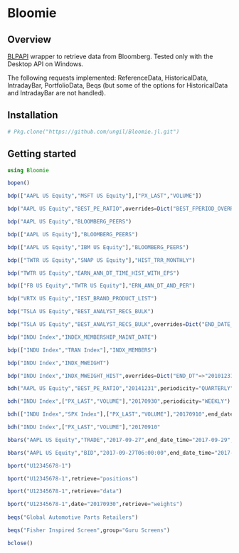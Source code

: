 # Bloomie

## Overview

[BLPAPI](https://www.bloomberg.com/professional/support/api-library/) wrapper to retrieve data from Bloomberg. Tested only with the Desktop API on Windows.

The following requests implemented: ReferenceData, HistoricalData, IntradayBar, PortfolioData, Beqs (but some of the options for HistoricalData and IntradayBar are not handled).

## Installation

````julia
# Pkg.clone("https://github.com/ungil/Bloomie.jl.git")
````

## Getting started

````julia
using Bloomie

bopen()

bdp(["AAPL US Equity","MSFT US Equity"],["PX_LAST","VOLUME"])

bdp("AAPL US Equity","BEST_PE_RATIO",overrides=Dict("BEST_FPERIOD_OVERRIDE"=>"1BF"))

bdp("AAPL US Equity","BLOOMBERG_PEERS")

bdp(["AAPL US Equity"],"BLOOMBERG_PEERS")

bdp(["AAPL US Equity","IBM US Equity"],"BLOOMBERG_PEERS")

bdp(["TWTR US Equity","SNAP US Equity"],"HIST_TRR_MONTHLY")

bdp("TWTR US Equity","EARN_ANN_DT_TIME_HIST_WITH_EPS")

bdp(["FB US Equity","TWTR US Equity"],"ERN_ANN_DT_AND_PER")

bdp("VRTX US Equity","IEST_BRAND_PRODUCT_LIST")

bdp("TSLA US Equity","BEST_ANALYST_RECS_BULK")

bdp("TSLA US Equity","BEST_ANALYST_RECS_BULK",overrides=Dict("END_DATE_OVERRIDE"=>"20151231"))

bdp("INDU Index","INDEX_MEMBERSHIP_MAINT_DATE")

bdp(["INDU Index","TRAN Index"],"INDX_MEMBERS")

bdp("INDU Index","INDX_MWEIGHT")

bdp("INDU Index","INDX_MWEIGHT_HIST",overrides=Dict("END_DT"=>"20101231"))

bdh("AAPL US Equity","BEST_PE_RATIO","20141231",periodicity="QUARTERLY",overrides=Dict("BEST_FPERIOD_OVERRIDE"=>"1BF"))

bdh("INDU Index",["PX_LAST","VOLUME"],"20170930",periodicity="WEEKLY")

bdh(["INDU Index","SPX Index"],["PX_LAST","VOLUME"],"20170910",end_date="20170930")

bdh("INDU Index",["PX_LAST","VOLUME"],"20170910"

bbars("AAPL US Equity","TRADE","2017-09-27",end_date_time="2017-09-29",bar_size_minutes=60)

bbars("AAPL US Equity","BID","2017-09-27T06:00:00",end_date_time="2017-09-27T09:00:00",bar_size_minutes=10)

bport("U12345678-1")

bport("U12345678-1",retrieve="positions")

bport("U12345678-1",retrieve="data")

bport("U12345678-1",date="20170930",retrieve="weights")
    
beqs("Global Automotive Parts Retailers")

beqs("Fisher Inspired Screen",group="Guru Screens")

bclose()
````
